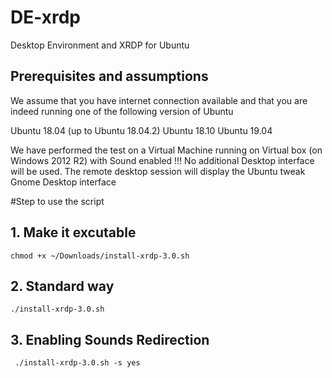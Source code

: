 # DE-xrdp
Desktop Environment and XRDP for Ubuntu

<h2>Prerequisites and assumptions</h2>

We assume that you have internet connection available and that you are indeed running one of the following version of Ubuntu 

Ubuntu 18.04 (up to Ubuntu 18.04.2)
Ubuntu 18.10
Ubuntu 19.04 

We have performed the test on a Virtual Machine running on Virtual box (on Windows 2012 R2) with Sound enabled !!!
No additional Desktop interface will be used. The remote desktop session will display the Ubuntu tweak Gnome Desktop interface

#Step to use the script

<h2>1. Make it excutable</h2>

<code>chmod +x  ~/Downloads/install-xrdp-3.0.sh </code>

<h2>2. Standard way</h2>

<code>./install-xrdp-3.0.sh</code>

<h2>3. Enabling Sounds Redirection</h2>

<code> ./install-xrdp-3.0.sh -s yes </code>
